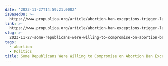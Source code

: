 ```yaml
---
date: '2023-11-27T14:59:21.000Z'
isBasedOn: >-
  https://www.propublica.org/article/abortion-ban-exceptions-trigger-laws-health-risks
link: >-
  https://www.propublica.org/article/abortion-ban-exceptions-trigger-laws-health-risks
slug: >-
  2023-11-27-some-republicans-were-willing-to-compromise-on-abortion-ban-exceptions-act
tags:
  - abortion
  - Politics
title: Some Republicans Were Willing to Compromise on Abortion Ban Exceptions. Act
---
```


